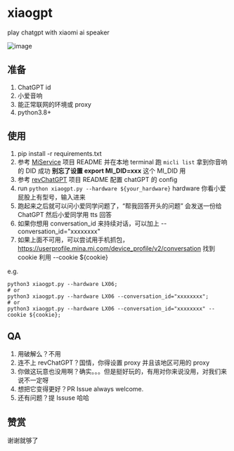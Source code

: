 # xiaogpt
play chatgpt with xiaomi ai speaker

![image](https://user-images.githubusercontent.com/15976103/220028375-c193a859-48a1-4270-95b6-ef540e54a621.png)


## 准备

1. ChatGPT id
2. 小爱音响
3. 能正常联网的环境或 proxy
4. python3.8+

## 使用

1. pip install -r requirements.txt
2. 参考 [MiService](https://github.com/Yonsm/MiService) 项目 README 并在本地 terminal 跑 `micli list` 拿到你音响的 DID 成功 **别忘了设置 export MI_DID=xxx** 这个 MI_DID 用 
3. 参考 [revChatGPT](https://github.com/acheong08/ChatGPT) 项目 README 配置 chatGPT 的 config
4. run `python xiaogpt.py --hardware ${your_hardware}` hardware 你看小爱屁股上有型号，输入进来
5. 跑起来之后就可以问小爱同学问题了，“帮我回答开头的问题” 会发送一份给 ChatGPT 然后小爱同学用 tts 回答
6. 如果你想用 conversation_id 来持续对话，可以加上 --conversation_id="xxxxxxxx"
7. 如果上面不可用，可以尝试用手机抓包，https://userprofile.mina.mi.com/device_profile/v2/conversation 找到 cookie 利用 --cookie ${cookie}

e.g.
```shell
python3 xiaogpt.py --hardware LX06;
# or
python3 xiaogpt.py --hardware LX06 --conversation_id="xxxxxxxx";
# or 
python3 xiaogpt.py --hardware LX06 --conversation_id="xxxxxxxx" --cookie ${cookie};
```

## QA

1. 用破解么？不用
2. 连不上 revChatGPT？国情，你得设置 proxy 并且该地区可用的 proxy
3. 你做这玩意也没用啊？确实。。。但是挺好玩的，有用对你来说没用，对我们来说不一定呀
4. 想把它变得更好？PR Issue always welcome.
5. 还有问题？提 Issuse 哈哈

## 赞赏

谢谢就够了
